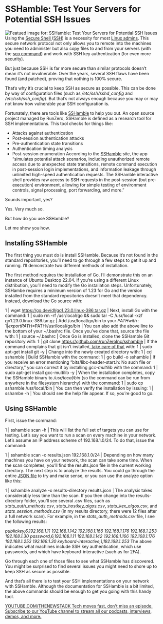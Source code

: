 # SSHamble: Test Your Servers for Potential SSH Issues
![Featued image for: SSHamble: Test Your Servers for Potential SSH Issues](https://cdn.thenewstack.io/media/2024/08/26c52924-shamble-1024x683.png)
Using the [Secure Shell ](https://thenewstack.io/linux-ssh-and-key-based-authentication/)([SSH](https://thenewstack.io/dr-torq-go-remote-with-ssh/)) is a necessity for most [Linux admins](https://thenewstack.io/learning-linux-start-here/). This secure network protocol not only allows you to remote into the machines you need to administer but also copy files to and from your servers (with the [scp command](https://thenewstack.io/linux-lesson-copy-files-over-your-network-with-scp/)) and work with SSH key authentication (for even more security).

But just because SSH is far more secure than similar protocols doesn’t mean it’s not invulnerable. Over the years, several SSH flaws have been found (and patched), proving that nothing is 100% secure.

That’s why it’s crucial to keep SSH as secure as possible. This can be done by way of configuration files (such as */etc/ssh/sshd_config* and */etc/ssh/ssh_config*). But that’s not always enough because you may or may not know how vulnerable your SSH configuration is.

Fortunately, there are tools like [SSHamble](https://github.com/runZeroInc/sshamble) to help you out. An open source project managed by RunZero, SSHamble is defined as a research tool for SSH implementations. This tool checks for things like:

- Attacks against authentication
- Post-session authentication attacks
- Pre-authentication state transitions
- Authentication timing analysis
- Post-session enumeration
According to the [SSHamble](https://www.runzero.com/sshamble/) site, the app “simulates potential attack scenarios, including unauthorized remote access due to unexpected state transitions, remote command execution in post-session login implementations, and information leakage through unlimited high-speed authentication requests. The SSHamble interactive shell provides raw access to SSH requests in the post-session (but pre-execution) environment, allowing for simple testing of environment controls, signal processing, port forwarding, and more.”

Sounds important, yes?

Yes. Very much so.

But how do you use SSHamble?

Let me show you how.

## Installing SSHamble
The first thing you must do is install SSHamble. Because it’s not found in the standard repositories, you’ll need to go through a few steps to get it up and running. I’ll demonstrate two different methods of installation.

The first method requires the installation of Go. I’ll demonstrate this on an instance of Ubuntu Desktop 22.04. If you’re using a different Linux distribution, you’ll need to modify the Go installation steps. Unfortunately, SSHambe requires a minimum version of 1.23 for Go and the version installed from the standard repositories doesn’t meet that dependency. Instead, download the Go source with:

1 |
wget https://go.dev/dl/go1.23.0.linux-386.tar.gz |
Next, install Go with the command:
1 |
sudo rm -rf /usr/local/go && sudo tar -C /usr/local -xzf go1.23.0.linux-386.tar.gz |
Add /usr/local/go/bin to your $PATH with:
1 |
export PATH=$PATH:/usr/local/go/bin |
You can also add the above line to the bottom of your ~/.bashrc file. Once you’ve done that, source the file with:
1 |
source ~/.bashrc |
Once Go is installed, clone the SSHamble Git repository with:
1 |
git clone https://github.com/runZeroInc/sshamble |
If the command complains that git isn’t installed,[ take care of that](https://thenewstack.io/linux-understand-sudo-to-rule-your-server/) with:
1 |
sudo apt-get install git -y |
Change into the newly created directory with:
1 |
cd sshamble |
Build SSHamble with the command:
1 |
go build -o sshamble |
If you receive an error mentioning “bits/libc-header-start.h: No such file or directory,” you can correct it by installing *gcc-multilib* with the command:
1 |
sudo apt-get install gcc-multilib -y |
When the installation completes, copy the SSHamble binary to */usr/local/bin* (so the command can be run from anywhere in the filesystem hierarchy) with the command:
1 |
sudo cp sshamble /usr/local/bin |
You can then verify the installation by issuing:
1 |
sshambe -h |
You should see the help file appear. If so, you’re good to go.
## Using SSHamble
First, issue the command:

1 |
sshamble scan -h |
This will list the full set of targets you can use for testing.
Let’s say you want to run a scan on every machine in your network. Let’s assume an IP address scheme of 192.168.1.0/24. To do that, issue the command:

1 |
sshamble scan -o results.json 192.168.1.0/24 |
Depending on how many machines you have on your network, the scan can take some time. When the scan completes, you’ll find the results.json file in the current working directory.
The next step is to analyze the results. You could go through the entire [JSON file](https://thenewstack.io/an-introduction-to-json/) to try and make sense, or you can use the analyze option like this:

1 |
sshamble analyze -o results-directory results.json |
The analysis takes considerably less time than the scan. If you then change into the results-directory folder, you’ll see several .csv files, such as *stats_auth_methods.csv*, *stats_hostkey_algos.csv*, *stats_kex_algos.csv*, and *stats_session_methods.csv* (in my results directory, there were 12 files after a full network scan).
For example, in the *stats_auth_methods.csv* file, I see the following results:

*publickey,6,192.168.1.11 192.168.1.142 192.168.1.166 192.168.1.176 192.168.1.253 192.168.1.30*
*password,6,192.168.1.11 192.168.1.142 192.168.1.166 192.168.1.176 192.168.1.253 192.168.1.30*
*keyboard-interactive,1,192.168.1.253*
The above indicates what machines include SSH key authentication, which use passwords, and which have keyboard-interactive (such as for 2FA).

Go through each one of those files to see what SSHamble has discovered. You might be surprised to find several issues you might need to shore up to keep SSH as secure as possible.

And that’s all there is to test your SSH implementations on your network with SSHamble. Although the documentation for SSHamble is a bit limited, the above commands should be enough to get you going with this handy tool.

[
YOUTUBE.COM/THENEWSTACK
Tech moves fast, don't miss an episode. Subscribe to our YouTube
channel to stream all our podcasts, interviews, demos, and more.
](https://youtube.com/thenewstack?sub_confirmation=1)